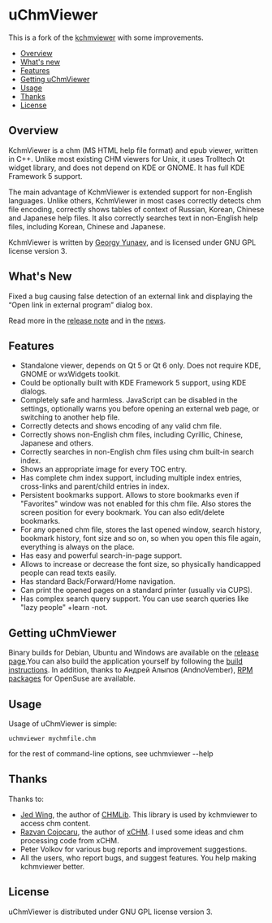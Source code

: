 # uChmViewer

This is a fork of the [kchmviewer](http://www.ulduzsoft.com/linux/kchmviewer) with some improvements.

- [Overview](#overview)
- [What's new](#whats-new)
- [Features](#features)
- [Getting uChmViewer](#getting-uchmviewer)
- [Usage](#usage)
- [Thanks](#thanks)
- [License](#license)


## Overview

KchmViewer is a chm (MS HTML help file format) and epub viewer, written in C++. Unlike most existing CHM viewers for Unix, it uses Trolltech Qt widget library, and does not depend on KDE or GNOME. It has full KDE Framework 5 support.

The main advantage of KchmViewer is extended support for non-English languages. Unlike others, KchmViewer in most cases correctly detects chm file encoding, correctly shows tables of context of Russian, Korean, Chinese and Japanese help files. It also correctly searches text in non-English help files, including Korean, Chinese and Japanese.

KchmViewer is written by [Georgy Yunaev](https://github.com/gyunaev), and is licensed under GNU GPL license version 3.


## What's New

Fixed a bug causing false detection of an external link and displaying the “Open link in external program” dialog box.

Read more in the [release note](https://github.com/eBookProjects/uChmViewer/releases/latest) and in the [news](NEWS.md).


## Features

- Standalone viewer, depends on Qt 5 or Qt 6 only. Does not require KDE, GNOME or wxWidgets toolkit.
- Could be optionally built with KDE Framework 5 support, using KDE dialogs.
- Completely safe and harmless. JavaScript can be disabled in the settings, optionally warns you before opening an external web page, or switching to another help file.
- Correctly detects and shows encoding of any valid chm file.
- Correctly shows non-English chm files, including Cyrillic, Chinese, Japanese and others.
- Correctly searches in non-English chm files using chm built-in search index.
- Shows an appropriate image for every TOC entry.
- Has complete chm index support, including multiple index entries, cross-links and parent/child entries in index.
- Persistent bookmarks support. Allows to store bookmarks even if "Favorites" window was not enabled for this chm file. Also stores the screen position for every bookmark. You can also edit/delete bookmarks.
- For any opened chm file, stores the last opened window, search history, bookmark history, font size and so on, so when you open this file again, everything is always on the place.
- Has easy and powerful search-in-page support.
- Allows to increase or decrease the font size, so physically handicapped people can read texts easily.
- Has standard Back/Forward/Home navigation.
- Can print the opened pages on a standard printer (usually via CUPS).
- Has complex search query support. You can use search queries like "lazy people" +learn -not.


## Getting uChmViewer

Binary builds for Debian, Ubuntu and Windows are available on the
[release page](https://github.com/eBookProjects/uChmViewer/releases/latest).You
can also build the application yourself by following the
[build instructions](INSTALL.md). In addition, thanks to Андрей Алыпов (AndnoVember),
[RPM packages](https://build.opensuse.org/package/show/home:AndnoVember:LXQt:Qt6/uchmviewer)
for OpenSuse are available.


## Usage

Usage of uChmViewer is simple:

```
uchmviewer mychmfile.chm
```

for the rest of command-line options, see uchmviewer --help


## Thanks

Thanks to:

- [Jed Wing](https://github.com/jedwing), the author of [CHMLib](http://www.jedrea.com/chmlib/). This library is used by kchmviewer to access chm content.
- [Razvan Cojocaru](https://github.com/rzvncj), the author of [xCHM](https://xchm.sourceforge.io/). I used some ideas and chm processing code from xCHM.
- Peter Volkov for various bug reports and improvement suggestions.
- All the users, who report bugs, and suggest features. You help making kchmviewer better.

## License

uChmViewer is distributed under GNU GPL license version 3.
